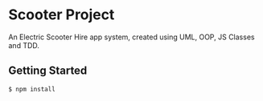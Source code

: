 # Scooter Project

An Electric Scooter Hire app system, created using UML, OOP, JS Classes and TDD.

## Getting Started

```bash
$ npm install
```
